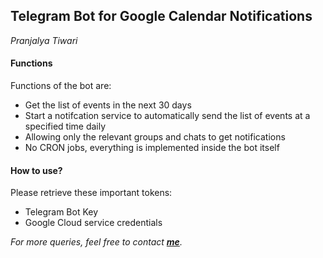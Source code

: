 ## Telegram Bot for Google Calendar Notifications

*Pranjalya Tiwari*

#### Functions
Functions of the bot are:
- Get the list of events in the next 30 days
- Start a notifcation service to automatically send the list of events at a specified time daily
- Allowing only the relevant groups and chats to get notifications
- No CRON jobs, everything is implemented inside the bot itself

#### How to use?
Please retrieve these important tokens:
- Telegram Bot Key
- Google Cloud service credentials
  
  

*For more queries, feel free to contact __[me](mailto:pranjalyatiwari10@gmail.com)__.*
